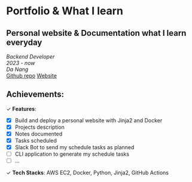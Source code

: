 # Portfolio & What I learn

<!-- date: 26 Mar, 2024 -->
<!-- description: Side project -->
<!-- status: completed -->
<!-- team_size: 9 -->

## Personal website & Documentation what I learn everyday <br/>
*Backend Developer* <br/>
*2023 - now* <br/>
*Da Nang* <br/>
[Github repo](https://github.com/harrylowkey/whatIlearn)
[Website](https://harrylowkey.dev)

## Achievements:

✓ **Features**: 

- [x] Build and deploy a personal website with Jinja2 and Docker
- [x] Projects description
- [x] Notes documented
- [x] Tasks scheduled
- [x] Slack Bot to send my schedule tasks as planned
- [ ] CLI application to generate my schedule tasks
- [ ] ...

✓ **Tech Stacks**: AWS EC2, Docker, Python, Jinja2, GitHub Actions
